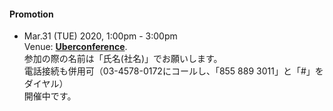 #### Promotion 

  - Mar.31 (TUE) 2020, 1:00pm - 3:00pm  
    Venue: **[Uberconference](https://www.uberconference.com/room/openchainproject)**.  
    参加の際の名前は「氏名(社名)」でお願いします。  
    電話接続も併用可（03-4578-0172にコールし、「855 889 3011」と「#」をダイヤル）  
    開催中です。  
